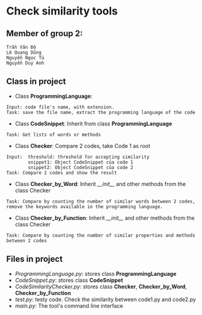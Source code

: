 # Check similarity tools

## Member of group 2:
    Trần Văn Độ
    Lê Quang Dũng
    Nguyễn Ngọc Tú
    Nguyễn Duy Anh

## Class in project
- Class **ProgrammingLanguage**:
```
Input: code file's name, with extension.
Task: save the file name, extract the programming language of the code
```

- Class **CodeSnippet**: Inherit from class **ProgrammingLanguage**
```
Task: Get lists of words or methods
```

- Class **Checker**: Compare 2 codes, take Code 1 as root
```
Input:  threshold: threshold for accepting similarity
        snippet1: Object CodeSnippet của code 1
        snippet2: Object CodeSnippet của code 2
Task: Compare 2 codes and show the result
```

- Class **Checker_by_Word**: Inherit *\_\_init\_\_* and other methods from the class Checker
```
Task: Compare by counting the number of similar words between 2 codes,
remove the keywords available in the programming language.
```

- Class **Checker_by_Function**: Inherit *\_\_init\_\_* and other methods from the class Checker
```
Task: Compare by counting the number of similar properties and methods between 2 codes
```

## Files in project
- *ProgrammingLanguage.py*: stores class **ProgrammingLanguage**
- *CodeSnippet.py*: stores class **CodeSnippet**
- *CodeSimilarityChecker.py*: stores class **Checker**, **Checker_by_Word**, **Checker_by_Function**
- *test.py*: testy code. Check the similarity between code1.py and code2.py
- *main.py*: The tool's command line interface
